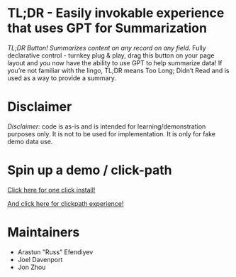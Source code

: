# TL;DR - Easily invokable experience that uses GPT for Summarization

*TL;DR Button! Summarizes content on any record on any field.* Fully declarative control - turnkey plug & play, drag this button on your page layout and you now have the ability to use GPT to help summarize data! If you’re not familiar with the lingo, TL;DR means Too Long; Didn’t Read and is used as a way to provide a summary.

# Disclaimer
*Disclaimer:* code is as-is and is intended for learning/demonstration purposes only. It is not to be used for implementation. It is only for fake demo data use.

# Spin up a demo / click-path
[Click here for one click install!](https://www.platformdemos.com/s/demo/a0g4p00000924fMAAQ/gpt-in-salesforce)

[And click here for clickpath experience!](https://salesforce.quip.com/iOaTA7jIaijb)

# Maintainers
- Arastun "Russ" Efendiyev
- Joel Davenport
- Jon Zhou
